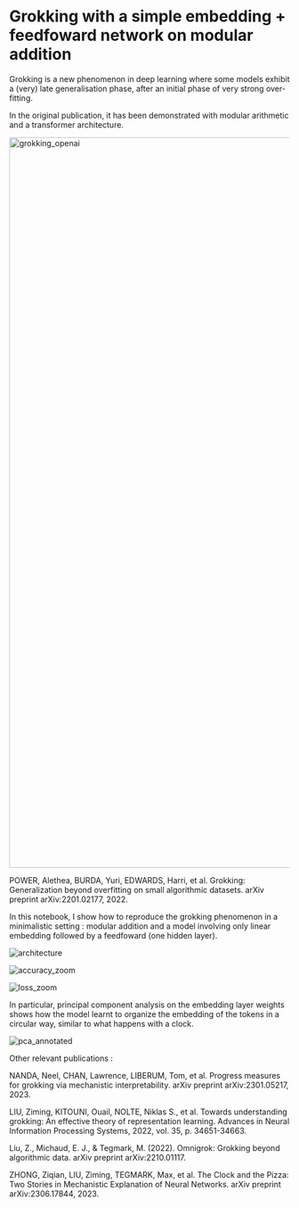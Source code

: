# Grokking with a simple embedding + feedfoward network on modular addition

Grokking is a new phenomenon in deep learning where some models exhibit a (very) late generalisation phase, after an initial phase of very strong over-fitting.

In the original publication, it has been demonstrated with modular arithmetic and a transformer architecture.

<img width="1310" alt="grokking_openai" src="https://github.com/scienceetonnante/grokking/assets/15683540/d516f2a9-f805-4c61-887d-911baffab2bf">

POWER, Alethea, BURDA, Yuri, EDWARDS, Harri, et al. Grokking: Generalization beyond overfitting on small algorithmic datasets. arXiv preprint arXiv:2201.02177, 2022.

In this notebook, I show how to reproduce the grokking phenomenon in a minimalistic setting : modular addition and a model involving only linear embedding followed by a feedfoward (one hidden layer).

![architecture](https://github.com/scienceetonnante/grokking/assets/15683540/5c49927b-5588-4dd8-a9b9-c514db91affb)

![accuracy_zoom](https://github.com/scienceetonnante/grokking/assets/15683540/932d4881-5dbd-4c7e-a22f-ed712622370e)

![loss_zoom](https://github.com/scienceetonnante/grokking/assets/15683540/d02a2fa0-450f-4b32-a4a6-e5455f651344)


In particular, principal component analysis on the embedding layer weights shows how the model learnt to organize the embedding of the tokens in a circular way, similar to what happens with a clock.

![pca_annotated](https://github.com/scienceetonnante/grokking/assets/15683540/1d9110a1-808f-4581-ba9c-074509f8001c)


Other relevant publications :

NANDA, Neel, CHAN, Lawrence, LIBERUM, Tom, et al. Progress measures for grokking via mechanistic interpretability. arXiv preprint arXiv:2301.05217, 2023.

LIU, Ziming, KITOUNI, Ouail, NOLTE, Niklas S., et al. Towards understanding grokking: An effective theory of representation learning. Advances in Neural Information Processing Systems, 2022, vol. 35, p. 34651-34663.

Liu, Z., Michaud, E. J., & Tegmark, M. (2022). Omnigrok: Grokking beyond algorithmic data. arXiv preprint arXiv:2210.01117.

ZHONG, Ziqian, LIU, Ziming, TEGMARK, Max, et al. The Clock and the Pizza: Two Stories in Mechanistic Explanation of Neural Networks. arXiv preprint arXiv:2306.17844, 2023.
